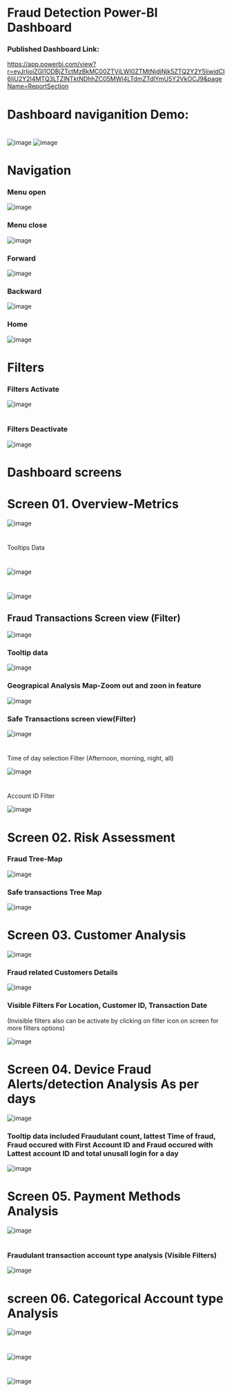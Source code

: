 # Fraud Detection Power-BI Dashboard

### Published Dashboard Link:  
https://app.powerbi.com/view?r=eyJrIjoiZGI1ODBjZTctMzBkMC00ZTViLWI0ZTMtNjdjNjk5ZTQ2Y2Y5IiwidCI6IjU2Y2I4MTQ3LTZlNTktNDhhZC05MWI4LTdmZTdlYmU5Y2VkOCJ9&pageName=ReportSection
#
# Dashboard naviganition Demo:

#
![image](https://github.com/RoshniRanaDS/Power_Bi_Dashboard/assets/161755928/6d6c8ebe-8309-4d1d-83e8-9175852c6c9e) 
![image](https://github.com/RoshniRanaDS/Power_Bi_Dashboard/assets/161755928/680bcf3c-1ad3-4dfa-a27f-dd97beebc450)

# Navigation 
### Menu open 
![image](https://github.com/RoshniRanaDS/Power_Bi_Dashboard/assets/161755928/ce5d2f3b-9791-45d9-a2e8-a3318f426c72)
### Menu close 
![image](https://github.com/RoshniRanaDS/Power_Bi_Dashboard/assets/161755928/aaf3fa0c-fc52-4704-a8be-3bdac8aa353e)
### Forward 
![image](https://github.com/RoshniRanaDS/Power_Bi_Dashboard/assets/161755928/801f0bad-9f8c-42c4-bf39-34080b0fcfcd)
### Backward 
![image](https://github.com/RoshniRanaDS/Power_Bi_Dashboard/assets/161755928/0cecae47-3ae3-4719-acce-fe4d7bd97993)
### Home
![image](https://github.com/RoshniRanaDS/Power_Bi_Dashboard/assets/161755928/1e034ff8-fe00-4cc2-ba66-1e1e87a54839)

# Filters
### Filters Activate
![image](https://github.com/RoshniRanaDS/Power_Bi_Dashboard/assets/161755928/00add369-acad-4e30-b112-62283edb2bce)
#
### Filters Deactivate
![image](https://github.com/RoshniRanaDS/Power_Bi_Dashboard/assets/161755928/9f60782a-906a-4994-ab84-0bcdbfb47cbd)


# Dashboard screens
# Screen 01. Overview-Metrics

![image](https://github.com/RoshniRanaDS/Power_Bi_Dashboard/assets/161755928/6d6c8ebe-8309-4d1d-83e8-9175852c6c9e)
#
Tooltips Data
#
![image](https://github.com/RoshniRanaDS/Power_Bi_Dashboard/assets/161755928/dcd9d148-92e6-4623-9187-44fb06e1ef77)
#
![image](https://github.com/RoshniRanaDS/Power_Bi_Dashboard/assets/161755928/ff170b86-23e5-411d-aedc-9bc142abf53c)
## Fraud Transactions Screen view (Filter)
![image](https://github.com/RoshniRanaDS/Power_Bi_Dashboard/assets/161755928/53058394-0e7d-4396-9210-2f9a46960bba)
### Tooltip data 
![image](https://github.com/RoshniRanaDS/Power_Bi_Dashboard/assets/161755928/8745eae7-e1c7-492e-8fea-e68f92dc4f73)
### Geograpical Analysis Map-Zoom out and zoon in feature 
![image](https://github.com/RoshniRanaDS/Power_Bi_Dashboard/assets/161755928/2e701f26-f364-499d-a58c-f677638707ce)
### Safe Transactions screen view(Filter)
![image](https://github.com/RoshniRanaDS/Power_Bi_Dashboard/assets/161755928/e0b3e7f2-de34-4099-8c54-563edc23787f)
#
Time of day selection Filter (Afternoon, morning, night, all)  
  
![image](https://github.com/RoshniRanaDS/Power_Bi_Dashboard/assets/161755928/0f8d0615-4371-47d5-9752-2b08867b65be)
#
Account ID Filter  
  
![image](https://github.com/RoshniRanaDS/Power_Bi_Dashboard/assets/161755928/e708f2cb-c741-4bbb-b316-c172a3a1727c)

# Screen 02. Risk Assessment
### Fraud Tree-Map
![image](https://github.com/RoshniRanaDS/Power_Bi_Dashboard/assets/161755928/69f047ab-d58d-4b57-92a2-c6f4a12c1ac7)
### Safe transactions Tree Map
![image](https://github.com/RoshniRanaDS/Power_Bi_Dashboard/assets/161755928/3bf6e05a-8ce5-4a67-9569-d9e9512f2102)
#
# Screen 03. Customer Analysis
![image](https://github.com/RoshniRanaDS/Power_Bi_Dashboard/assets/161755928/fa326869-cb94-46a1-979e-5f726f58b0b3)
### Fraud related Customers Details
![image](https://github.com/RoshniRanaDS/Power_Bi_Dashboard/assets/161755928/982c829a-40a9-49d8-a703-74bf7b53c55d)
### Visible Filters For Location, Customer ID, Transaction Date
(Invisible filters also can be activate by clicking on filter icon on screen for more filters options) 
  
![image](https://github.com/RoshniRanaDS/Power_Bi_Dashboard/assets/161755928/f14fa8c7-ccff-4454-9f17-55f92a08443c)

#
# Screen 04. Device Fraud Alerts/detection Analysis As per days
![image](https://github.com/RoshniRanaDS/Power_Bi_Dashboard/assets/161755928/7224f665-37b6-4d1c-b68a-6d17b186771c)
### Tooltip data included Fraudulant count, lattest Time of fraud, Fraud occured with First Account ID and Fraud occured with Lattest account ID and total unusall login for a day  
![image](https://github.com/RoshniRanaDS/Power_Bi_Dashboard/assets/161755928/affe5b17-7f6e-41c8-9792-ca85c3ce5606)
#
# Screen 05. Payment Methods Analysis
![image](https://github.com/RoshniRanaDS/Power_Bi_Dashboard/assets/161755928/df527c68-bef2-4e4b-8b9f-e109f0c8e97e)
#
### Fraudulant transaction account type analysis (Visible Filters)
![image](https://github.com/RoshniRanaDS/Power_Bi_Dashboard/assets/161755928/eb7799e6-7d34-452a-ab9b-85d903245cfd)


# screen 06. Categorical Account type Analysis
![image](https://github.com/RoshniRanaDS/Power_Bi_Dashboard/assets/161755928/0ada995f-ce55-4576-92de-037446ffd6c6)
#
![image](https://github.com/RoshniRanaDS/Power_Bi_Dashboard/assets/161755928/a1cb7e1f-0565-4939-9d4c-ca770a181f48)
#
![image](https://github.com/RoshniRanaDS/Power_Bi_Dashboard/assets/161755928/cf0b63d8-9318-49c6-b537-69021fba8528)

